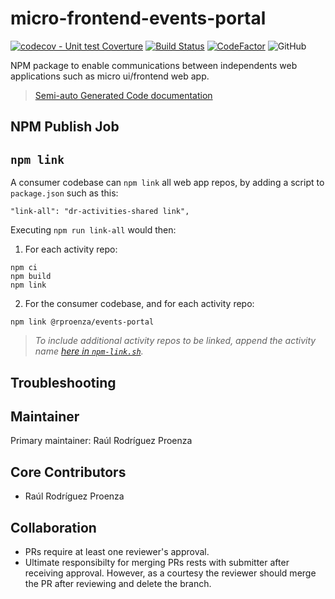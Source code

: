 micro-frontend-events-portal
====================

[![codecov - Unit test Coverture](https://codecov.io/gh/rproenza86/micro-frontend-events-portal/branch/master/graph/badge.svg)](https://codecov.io/gh/rproenza86/micro-frontend-events-portal)
[![Build Status](https://travis-ci.org/rproenza86/micro-frontend-events-portal.svg?branch=master)](https://travis-ci.org/rproenza86/micro-frontend-events-portal)
[![CodeFactor](https://www.codefactor.io/repository/github/rproenza86/micro-frontend-events-portal/badge)](https://www.codefactor.io/repository/github/rproenza86/micro-frontend-events-portal)
![GitHub](https://img.shields.io/github/license/rproenza86/micro-frontend-events-portal)

NPM package to enable communications between independents web applications such as micro ui/frontend web app.

> [Semi-auto Generated Code documentation](https://rproenza86.github.io/micro-frontend-events-portal/)

NPM Publish Job
---------------

`npm link`
----------

A consumer codebase can `npm link` all web app repos, by adding a script to `package.json` such as this:

```
"link-all": "dr-activities-shared link",
```

Executing `npm run link-all` would then:

1. For each activity repo:

```
npm ci
npm build
npm link
```

2. For the consumer codebase, and for each activity repo:

```
npm link @rproenza/events-portal
```

>*To include additional activity repos to be linked, append the activity name [here in `npm-link.sh`](./npm-link.sh#L16 "./npm-link.sh#L16").*

Troubleshooting
---------------

Maintainer
----------

Primary maintainer: Raúl Rodríguez Proenza

Core Contributors
-----------------

* Raúl Rodríguez Proenza

Collaboration
-------------

* PRs require at least one reviewer's approval.
* Ultimate responsibilty for merging PRs rests with submitter after receiving approval.  However, as a courtesy the reviewer
  should merge the PR after reviewing and delete the branch.
